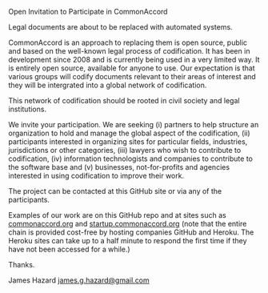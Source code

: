 Open Invitation to Participate in CommonAccord

Legal documents are about to be replaced with automated systems.

CommonAccord is an approach to replacing them is open source, public and based on the well-known legal process of codification.  It has been in development since 2008 and is currently being used in a very limited way.  It is entirely open source, available for anyone to use.  Our expectation is that various groups will codify documents relevant to their areas of interest and they will be intergrated into a global network of codification. 

This network of codification should be rooted in civil society and legal institutions.

We invite your participation.  We are seeking (i) partners to help structure an organization to hold and manage the global aspect of the codification, (ii) participants interested in organizing sites for particular fields, industries, jurisdictions or other categories, (iii) lawyers who wish to contribute to codification, (iv) information technologists and companies to contribute to the software base and (v) businesses, not-for-profits and agencies interested in using codification to improve their work.

The project can be contacted at this GitHub site or via any of the participants.

Examples of our work are on this GitHub repo and at sites such as [commonaccord.org](http://commonaccord.org) and [startup.commonaccord.org](http://startup.commonaccord.org) (note that the entire chain is provided cost-free by hosting companies GitHub and Heroku.  The Heroku sites can take up to a half minute to respond the first time if they have not been accessed for a while.)

Thanks.

James Hazard  james.g.hazard@gmail.com




   
